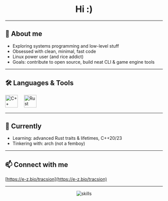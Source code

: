 <h1 align="center">Hi :)</h1>

---

<h2 align="left">🧊 About me</h2>

- Exploring systems programming and low-level stuff
- Obsessed with clean, minimal, fast code
- Linux power user (and rice addict)
- Goals: contribute to open source, build neat CLI & game engine tools

---

<h2 align="left">🛠 Languages & Tools</h2>

<div align="left">
  <img src="https://cdn.jsdelivr.net/gh/devicons/devicon/icons/cplusplus/cplusplus-original.svg" height="40" alt="C++" />
  <img width="12" />
  <img src="https://cdn.jsdelivr.net/gh/devicons/devicon@latest/icons/rust/rust-original.svg" height="40" alt="Rust" />
</div>

---

<h2 align="left">🌌 Currently</h2>

- Learning: advanced Rust traits & lifetimes, C++20/23
- Tinkering with: arch (not a femboy)

---

<h2 align="left">📫 Connect with me</h2>

[https://e-z.bio/tracsion](https://e-z.bio/tracsion)

---

<p align="center">
  <img src="https://skillicons.dev/icons?i=cpp,rust,linux" alt="skills" />
</p>
